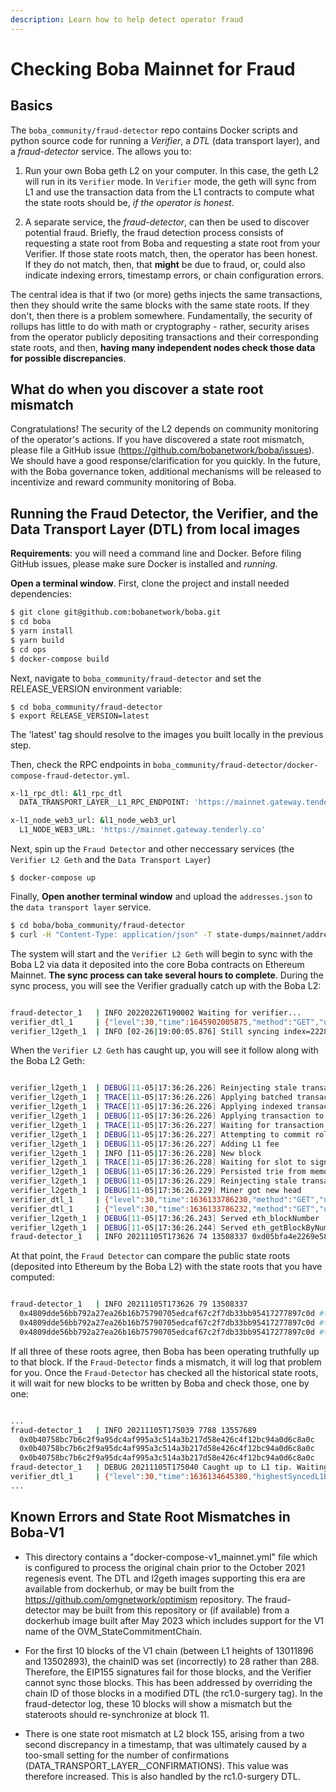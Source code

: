 ```yaml
---
description: Learn how to help detect operator fraud
---
```


# Checking Boba Mainnet for Fraud

## Basics

The `boba_community/fraud-detector` repo contains Docker scripts and python source code for running a *Verifier*, a *DTL* (data transport layer), and a *fraud-detector* service. The allows you to:

1. Run your own Boba geth L2 on your computer. In this case, the geth L2 will run in its `Verifier` mode. In `Verifier` mode, the geth will sync from L1 and use the transaction data from the L1 contracts to compute what the state roots should be, *if the operator is honest*.

2. A separate service, the *fraud-detector*, can then be used to discover potential fraud. Briefly, the fraud detection process consists of requesting a state root from Boba and requesting a state root from your Verifier. If those state roots match, then, the operator has been honest. If they do not match, then, that **might** be due to fraud, or, could also indicate indexing errors, timestamp errors, or chain configuration errors.

The central idea is that if two (or more) geths injects the same transactions, then they should write the same blocks with the same state roots. If they don't, then there is a problem somewhere. Fundamentally, the security of rollups has little to do with math or cryptography - rather, security arises from the operator publicly depositing transactions and their corresponding state roots, and then, **having many independent nodes check those data for possible discrepancies**.

## What do when you discover a state root mismatch

Congratulations! The security of the L2 depends on community monitoring of the operator's actions. If you have discovered a state root mismatch, please file a GitHub issue (https://github.com/bobanetwork/boba/issues). We should have a good response/clarification for you quickly. In the future, with the Boba governance token, additional mechanisms will be released to incentivize and reward community monitoring of Boba.

## Running the Fraud Detector, the Verifier, and the Data Transport Layer (DTL) from local images

**Requirements**: you will need a command line and Docker. Before filing GitHub issues, please make sure Docker is installed and *running*.

**Open a terminal window**. First, clone the project and install needed dependencies:

```bash
$ git clone git@github.com:bobanetwork/boba.git
$ cd boba
$ yarn install
$ yarn build
$ cd ops
$ docker-compose build
```

Next, navigate to `boba_community/fraud-detector` and set the RELEASE_VERSION environment variable:


```
$ cd boba_community/fraud-detector
$ export RELEASE_VERSION=latest
```

The 'latest' tag should resolve to the images you built locally in the previous step.

Then, check the RPC endpoints in `boba_community/fraud-detector/docker-compose-fraud-detector.yml`.

```bash
x-l1_rpc_dtl: &l1_rpc_dtl
  DATA_TRANSPORT_LAYER__L1_RPC_ENDPOINT: 'https://mainnet.gateway.tenderly.co'

x-l1_node_web3_url: &l1_node_web3_url
  L1_NODE_WEB3_URL: 'https://mainnet.gateway.tenderly.co'
```

Next, spin up the `Fraud Detector` and other neccessary services (the `Verifier L2 Geth` and the `Data Transport Layer`)

```
$ docker-compose up
```

Finally, **Open another terminal window** and upload the `addresses.json` to the `data transport layer` service.

```bash
$ cd boba/boba_community/fraud-detector
$ curl -H "Content-Type: application/json" -T state-dumps/mainnet/addresses.json http://localhost:8080/addresses.json
```

The system will start and the `Verifier L2 Geth` will begin to sync with the Boba L2 via data it deposited into the core Boba contracts on Ethereum Mainnet. **The sync process can take several hours to complete**. During the sync process, you will see the Verifier gradually catch up with the Boba L2:

```bash

fraud-detector_1   | INFO 20220226T190002 Waiting for verifier...
verifier_dtl_1     | {"level":30,"time":1645902005875,"method":"GET","url":"/eth/syncing?backend=l1","elapsed":1,"msg":"Served HTTP Request"}
verifier_l2geth_1  | INFO [02-26|19:00:05.876] Still syncing index=2228 tip=363424

```

When the `Verifier L2 Geth` has caught up, you will see it follow along with the Boba L2 Geth:

```bash

verifier_l2geth_1  | DEBUG[11-05|17:36:26.226] Reinjecting stale transactions           count=0
verifier_l2geth_1  | TRACE[11-05|17:36:26.226] Applying batched transaction             index=7828
verifier_l2geth_1  | TRACE[11-05|17:36:26.226] Applying indexed transaction             index=7828
verifier_l2geth_1  | DEBUG[11-05|17:36:26.226] Applying transaction to tip              index=7828  hash=0xbfbc45382be5b47ec39398af8db5401a39d0826201d10103e49d0821d425d40e origin=sequencer
verifier_l2geth_1  | TRACE[11-05|17:36:26.227] Waiting for transaction to be added to chain hash=0xbfbc45382be5b47ec39398af8db5401a39d0826201d10103e49d0821d425d40e
verifier_l2geth_1  | DEBUG[11-05|17:36:26.227] Attempting to commit rollup transaction  hash=0xbfbc45382be5b47ec39398af8db5401a39d0826201d10103e49d0821d425d40e
verifier_l2geth_1  | DEBUG[11-05|17:36:26.227] Adding L1 fee                            l1-fee=9693
verifier_l2geth_1  | INFO [11-05|17:36:26.228] New block                                index=7828  l1-timestamp=1636132977 l1-blocknumber=13557931 tx-hash=0xbfbc45382be5b47ec39398af8db5401a39d0826201d10103e49d0821d425d40e queue-orign=sequencer gas=234861  fees=0.00234861      elapsed=1.375ms
verifier_l2geth_1  | TRACE[11-05|17:36:26.228] Waiting for slot to sign and propagate   delay=0s
verifier_l2geth_1  | DEBUG[11-05|17:36:26.229] Persisted trie from memory database      nodes=48 size=14.23KiB  time=456.119µs   gcnodes=0 gcsize=0.00B gctime=0s livenodes=1 livesize=-1868160.00B
verifier_l2geth_1  | DEBUG[11-05|17:36:26.229] Reinjecting stale transactions           count=0
verifier_l2geth_1  | DEBUG[11-05|17:36:26.229] Miner got new head                       height=7829 block-hash=0x2a4ec268eb3816a09365880ad2e5fc8b89a5570e555838c2b93ccae21157af30 tx-hash=0xbfbc45382be5b47ec39398af8db5401a39d0826201d10103e49d0821d425d40e tx-hash=0xbfbc45382be5b47ec39398af8db5401a39d0826201d10103e49d0821d425d40e
verifier_dtl_1     | {"level":30,"time":1636133786230,"method":"GET","url":"/batch/transaction/latest","elapsed":1,"msg":"Served HTTP Request"}
verifier_dtl_1     | {"level":30,"time":1636133786232,"method":"GET","url":"/batch/transaction/latest","elapsed":1,"msg":"Served HTTP Request"}
verifier_l2geth_1  | DEBUG[11-05|17:36:26.243] Served eth_blockNumber                   conn=172.18.0.4:44544 reqid=147 t=24.086µs
verifier_l2geth_1  | DEBUG[11-05|17:36:26.244] Served eth_getBlockByNumber              conn=172.18.0.4:44544 reqid=148 t=177.276µs
fraud-detector_1   | INFO 20211105T173626 74 13508337 0xd05bfa4e2269e584b95348b070673d2f64a5ee8dbb198f7fa78ee7deac338007 0xd05bfa4e2269e584b95348b070673d2f64a5ee8dbb198f7fa78ee7deac338007 0xd05bfa4e2269e584b95348b070673d2f64a5ee8dbb198f7fa78ee7deac338007

```

At that point, the `Fraud Detector` can compare the public state roots (deposited into Ethereum by the Boba L2) with the state roots that you have computed:

```bash

fraud-detector_1   | INFO 20211105T173626 79 13508337
  0x4809dde56bb792a27ea26b16b75790705edcaf67c2f7db33bb95417277897c0d #the SCC-STATEROOT, written into Ethereum by Boba
  0x4809dde56bb792a27ea26b16b75790705edcaf67c2f7db33bb95417277897c0d #the L2-STATEROOT, as reported by Boba
  0x4809dde56bb792a27ea26b16b75790705edcaf67c2f7db33bb95417277897c0d #the VERIFIER-STATEROOT you just calculated

```

If all three of these roots agree, then Boba has been operating truthfully up to that block. If the `Fraud-Detector` finds a mismatch, it will log that problem for you. Once the `Fraud-Detector` has checked all the historical state roots, it will wait for new blocks to be written by Boba and check those, one by one:

```bash

...
fraud-detector_1   | INFO 20211105T175039 7788 13557689
  0x0b40758bc7b6c2f9a95dc4af995a3c514a3b217d58e426c4f12bc94a0d6c8a0c
  0x0b40758bc7b6c2f9a95dc4af995a3c514a3b217d58e426c4f12bc94a0d6c8a0c
  0x0b40758bc7b6c2f9a95dc4af995a3c514a3b217d58e426c4f12bc94a0d6c8a0c
fraud-detector_1   | DEBUG 20211105T175040 Caught up to L1 tip. Waiting for new events from startBlock 13557996
verifier_dtl_1     | {"level":30,"time":1636134645380,"highestSyncedL1Block":13558055,"targetL1Block":13558056,"msg":"Synchronizing events from Layer 1 (Ethereum)"}
...

```

## Known Errors and State Root Mismatches in Boba-V1

* This directory contains a "docker-compose-v1_mainnet.yml" file which is configured to process the original chain prior to the October 2021 regenesis event. The DTL and l2geth images supporting this era are available from dockerhub, or may be built from the https://github.com/omgnetwork/optimism repository. The fraud-detector may be built from this repository or (if available) from a dockerhub image built after May 2023 which includes support for the V1 name of the OVM_StateCommitmentChain.

* For the first 10 blocks of the V1 chain (between L1 heights of 13011896 and 13502893), the chainID was set (incorrectly) to 28 rather than 288. Therefore, the EIP155 signatures fail for those blocks, and the Verifier cannot sync those blocks. This has been addressed by overriding the chain ID of those blocks in a modified DTL (the rc1.0-surgery tag). In the fraud-detector log, these 10 blocks will show a mismatch but the stateroots should re-synchronize at block 11.

* There is one state root mismatch at L2 block 155, arising from a two second discrepancy in a timestamp, that was ultimately caused by a too-small setting for the number of confirmations (DATA_TRANSPORT_LAYER__CONFIRMATIONS). This value was therefore increased. This is also handled by the rc1.0-surgery DTL.

